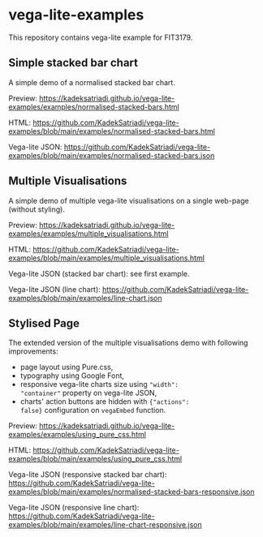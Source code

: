 # vega-lite-examples
This repository contains vega-lite example for FIT3179.

## Simple stacked bar chart 
A simple demo of a normalised stacked bar chart. 

Preview: https://kadeksatriadi.github.io/vega-lite-examples/examples/normalised-stacked-bars.html

HTML: https://github.com/KadekSatriadi/vega-lite-examples/blob/main/examples/normalised-stacked-bars.html

Vega-lite JSON: https://github.com/KadekSatriadi/vega-lite-examples/blob/main/examples/normalised-stacked-bars.json

## Multiple Visualisations
A simple demo of multiple vega-lite visualisations on a single web-page (without styling).

Preview: https://kadeksatriadi.github.io/vega-lite-examples/examples/multiple_visualisations.html

HTML: https://github.com/KadekSatriadi/vega-lite-examples/blob/main/examples/multiple_visualisations.html

Vega-lite JSON (stacked bar chart): see first example.

Vega-lite JSON (line chart): https://github.com/KadekSatriadi/vega-lite-examples/blob/main/examples/line-chart.json

## Stylised Page
The extended version of the multiple visualisations demo with following improvements:
- page layout using Pure.css,
- typography using Google Font,
- responsive vega-lite charts size using <code>"width": "container"</code> property on vega-lite JSON,
- charts' action buttons are hidden with <code>{"actions": false}</code> configuration on <code>vegaEmbed</code> function. 

Preview: https://kadeksatriadi.github.io/vega-lite-examples/examples/using_pure_css.html

HTML: https://github.com/KadekSatriadi/vega-lite-examples/blob/main/examples/using_pure_css.html

Vega-lite JSON (responsive stacked bar chart): https://github.com/KadekSatriadi/vega-lite-examples/blob/main/examples/normalised-stacked-bars-responsive.json

Vega-lite JSON (responsive line chart): https://github.com/KadekSatriadi/vega-lite-examples/blob/main/examples/line-chart-responsive.json

